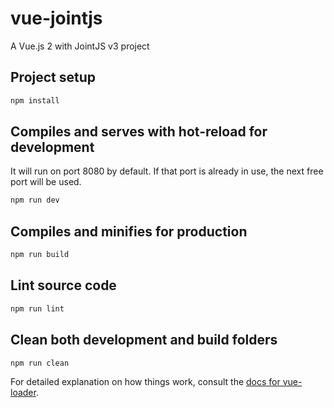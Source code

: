 # vue-jointjs

A Vue.js 2 with JointJS v3 project

## Project setup
```sh
npm install
```

## Compiles and serves with hot-reload for development
It will run on port 8080 by default. If that port is already in use, the next free port will be used.

```sh
npm run dev
```

## Compiles and minifies for production
```sh
npm run build
```

## Lint source code
```sh
npm run lint
```

## Clean both development and build folders
```sh
npm run clean
```

For detailed explanation on how things work, consult the [docs for vue-loader](https://vue-loader.vuejs.org/).
